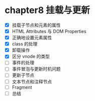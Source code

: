 # chapter8 挂载与更新

- [x] 挂载子节点和元素的属性
- [x] HTML Attributes 与 DOM Properties
- [x] 正确地设置元素属性
- [x] class 的处理
- [x] 卸载操作
- [x] 区分 vnode 的类型
- [ ] 事件的处理
- [ ] 事件冒泡与更新时机问题
- [ ] 更新子节点
- [ ] 文本节点和注释节点
- [ ] Fragment
- [ ] 总结
